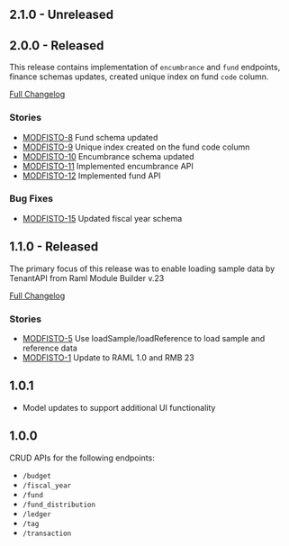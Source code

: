 ## 2.1.0 - Unreleased

## 2.0.0 - Released
This release contains implementation of `encumbrance` and `fund` endpoints, finance schemas updates, created 
unique index on fund `code` column.

[Full Changelog](https://github.com/folio-org/mod-finance-storage/compare/v1.1.0...v2.0.0)

### Stories
* [MODFISTO-8](https://issues.folio.org/browse/MODFISTO-8) Fund schema updated
*	[MODFISTO-9](https://issues.folio.org/browse/MODFISTO-9) Unique index created on the fund code column
*	[MODFISTO-10](https://issues.folio.org/browse/MODFISTO-10) Encumbrance schema updated
*	[MODFISTO-11](https://issues.folio.org/browse/MODFISTO-11) Implemented encumbrance API
*	[MODFISTO-12](https://issues.folio.org/browse/MODFISTO-12) Implemented fund API

### Bug Fixes
*	[MODFISTO-15](https://issues.folio.org/browse/MODFISTO-15) Updated fiscal year schema
	

## 1.1.0 - Released
The primary focus of this release was to enable loading sample data by TenantAPI from Raml Module Builder v.23

[Full Changelog](https://github.com/folio-org/mod-finance-storage/compare/v1.0.1...v1.1.0)

### Stories
* [MODFISTO-5](https://issues.folio.org/browse/MODFISTO-5) Use loadSample/loadReference to load sample and reference data
* [MODFISTO-1](https://issues.folio.org/browse/MODFISTO-1) Update to RAML 1.0 and RMB 23

## 1.0.1
* Model updates to support additional UI functionality

## 1.0.0
CRUD APIs for the following endpoints:
* `/budget`
* `/fiscal_year`
* `/fund`
* `/fund_distribution`
* `/ledger`
* `/tag`
* `/transaction`
